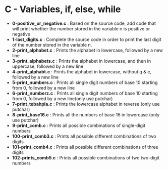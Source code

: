<h1>C - Variables, if, else, while</h1>
<ul>
<li><strong>0-positive_or_negative.c</strong> : Based on the source code, add code that will print whether the number stored in the variable n is positive or negative</li>
<li><strong>1-last_digits.c</strong> : Complete the source code in order to print the last digit of the number stored in the variable n.</li>
<li><strong>2-print_alphabet.c</strong> : Prints the alphabet in lowercase, followed by a new line</li>
<li><strong>3-print_alphabets.c</strong> : Prints the alphabet in lowercase, and then in uppercase, followed by a new line</li>
<li><strong>4-print_alphabt.c</strong> : Prints the alphabet in lowercase, without q & e, followed by a new line</li>
<li><strong>5-print_numbers.c</strong> : Prints all single digit numbers of base 10 starting from 0, followed by a new line</li>
<li><strong>6-print_numberz.c</strong> : Prints all single digit numbers of base 10 starting from 0, followed by a new line(only use putchar)</li>
<li><strong>7-print_tebahpla.c</strong> : Prints the lowercase alphabet in reverse (only use putchar)</li>
<li><strong>8-print_base16.c</strong> : Prints all the numbers of base 16 in lowercase (only use putchar)</li>
<li><strong>9-print_comb.c</strong> : Prints all possible combinations of single-digit numbers</li>
<li><strong>100-print_comb3.c</strong> : Prints all possible different combinations of two digits</li>
<li><strong>101-print_comb4.c</strong> : Prints all possible different combinations of three digits</li>
<li><strong>102-prints_comb5.c</strong> : Prints all possible combinations of two two-digit numbers</li>
</ul>
